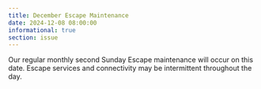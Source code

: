 ```yaml
---
title: December Escape Maintenance 
date: 2024-12-08 08:00:00
informational: true
section: issue
---
```


Our regular monthly second Sunday Escape maintenance will occur on this date. Escape services and connectivity may be intermittent throughout the day.

